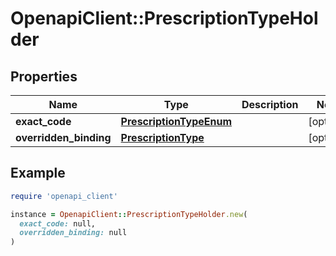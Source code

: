 # OpenapiClient::PrescriptionTypeHolder

## Properties

| Name | Type | Description | Notes |
| ---- | ---- | ----------- | ----- |
| **exact_code** | [**PrescriptionTypeEnum**](PrescriptionTypeEnum.md) |  | [optional] |
| **overridden_binding** | [**PrescriptionType**](PrescriptionType.md) |  | [optional] |

## Example

```ruby
require 'openapi_client'

instance = OpenapiClient::PrescriptionTypeHolder.new(
  exact_code: null,
  overridden_binding: null
)
```

